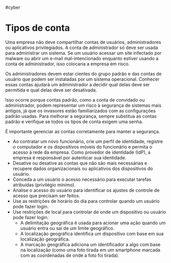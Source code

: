 #cyber 
# Tipos de conta

Uma empresa não deve compartilhar contas de usuários, administradores ou aplicativos privilegiados. A conta de administrador só deve ser usada para administrar um sistema. Se um usuário acessar um site infectado por malware ou abrir um e-mail mal-intencionado enquanto estiver usando a conta de administrador, isso colocaria a empresa em risco.

Os administradores devem estar cientes do grupo padrão e das contas de usuário que podem ser instaladas por um sistema operacional. Conhecer essas contas ajudará um administrador a decidir qual delas deve ser permitida e qual delas deve ser desativada.

Isso ocorre porque contas padrão, como a conta de convidado ou administrador, podem representar um risco à segurança de sistemas mais antigos, já que os invasores estão familiarizados com as configurações padrão usadas. Para melhorar a segurança, sempre substitua as contas padrão e verifique se todos os tipos de conta exigem uma senha.

É importante gerenciar as contas corretamente para manter a segurança.

- Ao contratar um novo funcionário, crie um perfil de identidade, registre o computador e os dispositivos móveis do funcionário e permita o acesso à rede da empresa. Como provedor de identidade (IdP), a empresa é responsável por autenticar sua identidade.
- Desative ou desative as contas que não são mais necessárias e recupere dados organizacionais ou aplicativos dos dispositivos do usuário.
- Conceda a um usuário o acesso necessário para executar tarefas atribuídas (privilégio mínimo).
- Analise o acesso do usuário para identificar os ajustes de controle de acesso que precisam ser feitos.
- Use as restrições de horário do dia para controlar quando um usuário pode fazer login.
- Use restrições de local para controlar de onde um dispositivo ou usuário pode fazer login.
    - A delimitação geográfica é usada para acionar uma ação quando um usuário entra ou sai de um limite geográfico.
    - A localização geográfica identifica um dispositivo com base em sua localização geográfica.
    - A marcação geográfica adiciona um identificador a algo com base na localização (como uma foto tirada em um smartphone marcada com as coordenadas de onde a foto foi tirada).